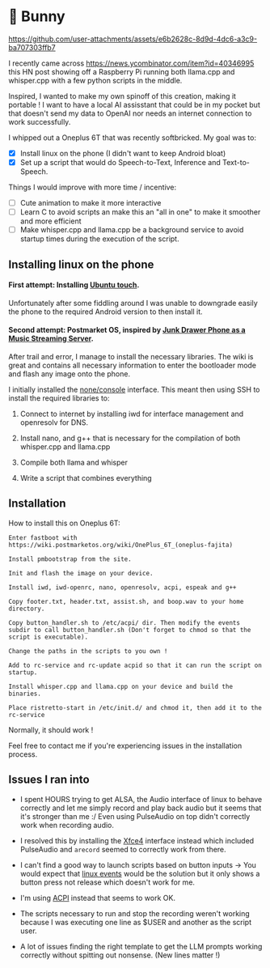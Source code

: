 # 🐇 Bunny

https://github.com/user-attachments/assets/e6b2628c-8d9d-4dc6-a3c9-ba707303ffb7

I recently came across https://news.ycombinator.com/item?id=40346995 this HN post showing off a Raspberry Pi running both llama.cpp and whisper.cpp with a few python scripts in the middle.

Inspired, I wanted to make my own spinoff of this creation, making it portable ! I want to have a local AI assisstant that could be in my pocket but that doesn't send my data to OpenAI nor needs an internet connection to work successfully.

I whipped out a Oneplus 6T that was recently softbricked. My goal was to:

- [x] Install linux on the phone (I didn't want to keep Android bloat)
- [x] Set up a script that would do Speech-to-Text, Inference and Text-to-Speech.

Things I would improve with more time / incentive:

- [ ] Cute animation to make it more interactive
- [ ] Learn C to avoid scripts an make this an "all in one" to make it smoother and more efficient
- [ ] Make whisper.cpp and llama.cpp be a background service to avoid startup times during the execution of the script.

## Installing linux on the phone

#### First attempt: Installing [Ubuntu touch](https://devices.ubuntu-touch.io/device/fajita/#installerDownload). 
Unfortunately after some fiddling around I was unable to downgrade easily the phone to the required Android version to then install it. 

#### Second attempt: Postmarket OS, inspired by [Junk Drawer Phone as a Music Streaming Server](https://davidhampgonsalves.com/junk-drawer-phone-as-a-music-streaming-server/).

After trail and error, I manage to install the necessary libraries. The wiki is great and contains all necessary information to enter the bootloader mode and flash any image onto the phone.

I initially installed the [none/console](https://wiki.postmarketos.org/wiki/Category:Interface) interface. This meant then using SSH to install the required libraries to:

1. Connect to internet by installing iwd for interface management and openresolv for DNS.

2. Install nano, and g++ that is necessary for the compilation of both whisper.cpp and llama.cpp

3. Compile both llama and whisper

4. Write a script that combines everything

## Installation

How to install this on Oneplus 6T:

    Enter fastboot with https://wiki.postmarketos.org/wiki/OnePlus_6T_(oneplus-fajita)

    Install pmbootstrap from the site.

    Init and flash the image on your device.

    Install iwd, iwd-openrc, nano, openresolv, acpi, espeak and g++

    Copy footer.txt, header.txt, assist.sh, and boop.wav to your home directory.

    Copy button_handler.sh to /etc/acpi/ dir. Then modify the events subdir to call button_handler.sh (Don't forget to chmod so that the script is executable).

    Change the paths in the scripts to you own !

    Add to rc-service and rc-update acpid so that it can run the script on startup.

    Install whisper.cpp and llama.cpp on your device and build the binaries.

    Place ristretto-start in /etc/init.d/ and chmod it, then add it to the rc-service

Normally, it should work ! 

Feel free to contact me if you're experiencing issues in the installation process.


## Issues I ran into

- I spent HOURS trying to get ALSA, the Audio interface of linux to behave correctly and let me simply record and play back audio but it seems that it's stronger than me :/ Even using PulseAudio on top didn't correctly work when recording audio.

- I resolved this by installing the [Xfce4](https://wiki.postmarketos.org/wiki/Category:Interface) interface instead which included PulseAudio and `arecord` seemed to correctly work from there.

- I can't find a good way to launch scripts based on button inputs -> You would expect that [linux events](https://en.wikipedia.org/wiki/Evdev) would be the solution but it only shows a button press not release which doesn't work for me.

- I'm using [ACPI](https://wiki.archlinux.org/title/ACPI_modules) instead that seems to work OK.

- The scripts necessary to run and stop the recording weren't working because I was executing one line as $USER and another as the script user.

- A lot of issues finding the right template to get the LLM prompts working correctly without spitting out nonsense. (New lines matter !)
